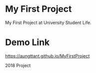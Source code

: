 # My First Project
My First Project at University Student Life.

# Demo Link
https://aungttant.github.io/MyFirstProject

2018 Project
